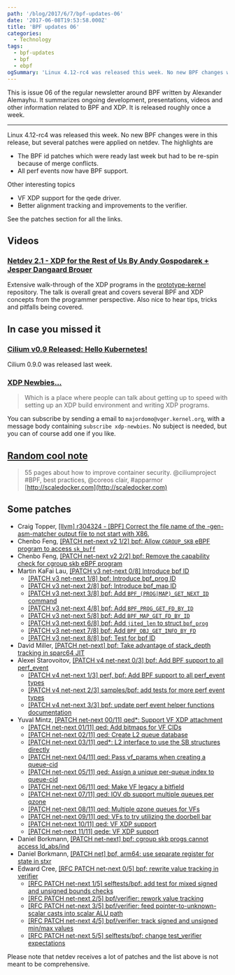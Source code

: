```yaml
---
path: '/blog/2017/6/7/bpf-updates-06'
date: '2017-06-08T19:53:58.000Z'
title: 'BPF updates 06'
categories:
  - Technology
tags:
  - bpf-updates
  - bpf
  - ebpf
ogSummary: 'Linux 4.12-rc4 was released this week. No new BPF changes were in this release, but several patches were applied on netdev.'
---
```


This is issue 06 of the regular newsletter around BPF written by Alexander Alemayhu. It summarizes ongoing development, presentations, videos and other information related to BPF and XDP. It is released roughly once a week.

---

Linux 4.12-rc4 was released this week. No new BPF changes were in this release, but several patches were applied on netdev. The highlights are

- The BPF id patches which were ready last week but had to be re-spin because of merge conflicts.
- All perf events now have BPF support.

Other interesting topics

- VF XDP support for the qede driver.
- Better alignment tracking and improvements to the verifier.

See the patches section for all the links.

## Videos

### [Netdev 2.1 - XDP for the Rest of Us By Andy Gospodarek + Jesper Dangaard Brouer](https://youtu.be/iBkR4gvjxtE)

Extensive walk-through of the XDP programs in the [prototype-kernel](https://github.com/netoptimizer/prototype-kernel) repository. The talk is overall great and covers several BPF and XDP concepts from the programmer perspective. Also nice to hear tips, tricks and pitfalls being covered.

## In case you missed it

### [Cilium v0.9 Released: Hello Kubernetes!](https://www.cilium.io/blog/2017/5/31/cilium-v09-released-hello-kubernetes)

Cilium 0.9.0 was released last week.

### [XDP Newbies...](https://www.mail-archive.com/netdev@vger.kernel.org/msg162375.html)

> Which is a place where people can talk about getting up to speed with setting up an XDP build environment and writing XDP programs.

You can subscribe by sending a email to `majordomo@vger.kernel.org`, with a message body containing `subscribe xdp-newbies`. No subject is needed, but you can of course add one if you like.

## [Random cool note](https://twitter.com/GianArb/status/871808740080615424)

> 55 pages about how to improve container security. @ciliumproject #BPF, best practices, @coreos clair, #apparmor [http://scaledocker.com](http://scaledocker.com)

## Some patches

- Craig Topper, [[llvm] r304324 - [BPF] Correct the file name of the -gen-asm-matcher output file to not start with X86.](http://llvm.org/viewvc/llvm-project?rev=304324&view=rev)
- Chenbo Feng, [[PATCH net-next v2 1/2] bpf: Allow `CGROUP_SKB` eBPF program to access `sk_buff`](https://www.spinics.net/lists/netdev/msg437923.html)
- Chenbo Feng, [[PATCH net-next v2 2/2] bpf: Remove the capability check for cgroup skb eBPF program](https://www.spinics.net/lists/netdev/msg437922.html)
- Martin KaFai Lau, [[PATCH v3 net-next 0/8] Introduce bpf ID](https://www.spinics.net/lists/netdev/msg438573.html)
  - [[PATCH v3 net-next 1/8] bpf: Introduce bpf_prog ID](https://www.spinics.net/lists/netdev/msg438579.html)
  - [[PATCH v3 net-next 2/8] bpf: Introduce bpf_map ID](https://www.spinics.net/lists/netdev/msg438577.html)
  - [[PATCH v3 net-next 3/8] bpf: Add `BPF_(PROG|MAP)_GET_NEXT_ID` command](https://www.spinics.net/lists/netdev/msg438575.html)
  - [[PATCH v3 net-next 4/8] bpf: Add `BPF_PROG_GET_FD_BY_ID`](https://www.spinics.net/lists/netdev/msg438572.html)
  - [[PATCH v3 net-next 5/8] bpf: Add `BPF_MAP_GET_FD_BY_ID`](https://www.spinics.net/lists/netdev/msg438571.html)
  - [[PATCH v3 net-next 6/8] bpf: Add `jited_len` to struct `bpf_prog`](https://www.spinics.net/lists/netdev/msg438576.html)
  - [[PATCH v3 net-next 7/8] bpf: Add `BPF_OBJ_GET_INFO_BY_FD`](https://www.spinics.net/lists/netdev/msg438578.html)
  - [[PATCH v3 net-next 8/8] bpf: Test for bpf ID](https://www.spinics.net/lists/netdev/msg438574.html)
- David Miller, [[PATCH net-next] bpf: Take advantage of stack_depth tracking in sparc64 JIT](https://www.spinics.net/lists/netdev/msg437932.html)
- Alexei Starovoitov, [[PATCH v4 net-next 0/3] bpf: Add BPF support to all perf_event](http://www.mail-archive.com/linux-kernel@vger.kernel.org/msg1411973.html)
  - [[PATCH v4 net-next 1/3] perf, bpf: Add BPF support to all perf_event types](http://www.mail-archive.com/linux-kernel@vger.kernel.org/msg1411972.html)
  - [[PATCH v4 net-next 2/3] samples/bpf: add tests for more perf event types](http://www.mail-archive.com/linux-kernel@vger.kernel.org/msg1411978.html)
  - [[PATCH v4 net-next 3/3] bpf: update perf event helper functions documentation](http://www.mail-archive.com/linux-kernel@vger.kernel.org/msg1411979.html)
- Yuval Mintz, [[PATCH net-next 00/11] qed\*: Support VF XDP attachment](https://www.mail-archive.com/netdev@vger.kernel.org/msg139507.html)
  - [[PATCH net-next 01/11] qed: Add bitmaps for VF CIDs](https://www.mail-archive.com/netdev@vger.kernel.org/msg171602.html)
  - [[PATCH net-next 02/11] qed: Create L2 queue database](https://www.mail-archive.com/netdev@vger.kernel.org/msg171608.html)
  - [[PATCH net-next 03/11] qed\*: L2 interface to use the SB structures directly](https://www.mail-archive.com/netdev@vger.kernel.org/msg171609.html)
  - [[PATCH net-next 04/11] qed: Pass vf_params when creating a queue-cid](https://www.mail-archive.com/netdev@vger.kernel.org/msg171605.html)
  - [[PATCH net-next 05/11] qed: Assign a unique per-queue index to queue-cid](https://www.mail-archive.com/netdev@vger.kernel.org/msg171613.html)
  - [[PATCH net-next 06/11] qed: Make VF legacy a bitfield](https://www.mail-archive.com/netdev@vger.kernel.org/msg171607.html)
  - [[PATCH net-next 07/11] qed: IOV db support multiple queues per qzone](https://www.mail-archive.com/netdev@vger.kernel.org/msg171610.html)
  - [[PATCH net-next 08/11] qed: Multiple qzone queues for VFs](https://www.mail-archive.com/netdev@vger.kernel.org/msg171606.html)
  - [[PATCH net-next 09/11] qed: VFs to try utilizing the doorbell bar](https://www.mail-archive.com/netdev@vger.kernel.org/msg171612.html)
  - [[PATCH net-next 10/11] qed: VF XDP support](https://www.mail-archive.com/netdev@vger.kernel.org/msg171604.html)
  - [[PATCH net-next 11/11] qede: VF XDP support](https://www.mail-archive.com/netdev@vger.kernel.org/msg171611.html)
- Daniel Borkmann, [[PATCH net-next] bpf: cgroup skb progs cannot access ld_abs/ind](https://patchwork.ozlabs.org/patch/771946/)
- Daniel Borkmann, [[PATCH net] bpf, arm64: use separate register for state in stxr](https://patchwork.ozlabs.org/patch/772377/)
- Edward Cree, [[RFC PATCH net-next 0/5] bpf: rewrite value tracking in verifier](https://www.spinics.net/lists/kernel/msg2526933.html)
  - [[RFC PATCH net-next 1/5] selftests/bpf: add test for mixed signed and unsigned bounds checks](https://www.spinics.net/lists/kernel/msg2526942.html)
  - [[RFC PATCH net-next 2/5] bpf/verifier: rework value tracking](https://www.spinics.net/lists/kernel/msg2526951.html)
  - [[RFC PATCH net-next 3/5] bpf/verifier: feed pointer-to-unknown-scalar casts into scalar ALU path](https://www.spinics.net/lists/kernel/msg2526952.html)
  - [[RFC PATCH net-next 4/5] bpf/verifier: track signed and unsigned min/max values](https://www.spinics.net/lists/kernel/msg2526945.html)
  - [[RFC PATCH net-next 5/5] selftests/bpf: change test_verifier expectations](https://www.spinics.net/lists/kernel/msg2526950.html)

Please note that netdev receives a lot of patches and the list above is not meant to be comprehensive.
